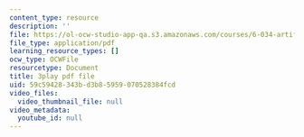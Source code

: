 ```yaml
---
content_type: resource
description: ''
file: https://ol-ocw-studio-app-qa.s3.amazonaws.com/courses/6-034-artificial-intelligence-fall-2010/59c59428343bd3b85959070528384fcd_L73hY1pBcQI.pdf
file_type: application/pdf
learning_resource_types: []
ocw_type: OCWFile
resourcetype: Document
title: 3play pdf file
uid: 59c59428-343b-d3b8-5959-070528384fcd
video_files:
  video_thumbnail_file: null
video_metadata:
  youtube_id: null
---
```

